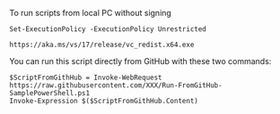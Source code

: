 To run scripts from local PC without signing
```
Set-ExecutionPolicy -ExecutionPolicy Unrestricted
```
```
https://aka.ms/vs/17/release/vc_redist.x64.exe
```
You can run this script directly from GitHub with these two commands:
```
$ScriptFromGithHub = Invoke-WebRequest https://raw.githubusercontent.com/XXX/Run-FromGitHub-SamplePowerShell.ps1
Invoke-Expression $($ScriptFromGithHub.Content)
```
